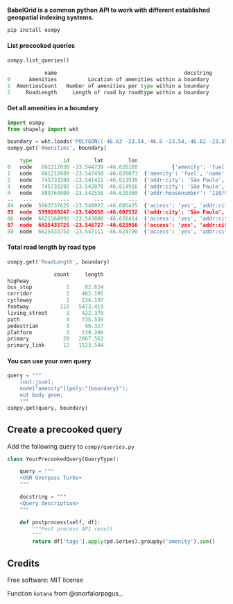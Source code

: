 **BabelGrid is a common python API to work with different established geospatial indexing systems.**


```bash
pip install osmpy
```

#### List precooked queries
```python
osmpy.list_queries()

            name                                         docstring
0      Amenities          Location of amenities within a boundary 
1  AmentiesCount   Number of amenities per type within a boundary 
2     RoadLength     Length of road by roadtype within a boundary 
```

#### Get all amenities in a boundary
```python
import osmpy
from shapely import wkt

boundary = wkt.loads('POLYGON((-46.63 -23.54,-46.6 -23.54,-46.62 -23.55,-46.63 -23.55,-46.63 -23.54))')
osmpy.get('Amenities', boundary)

    type          id        lat        lon                                               tags
0   node   661212030 -23.544739 -46.626160           {'amenity': 'fuel', 'name': 'Posto NGM'}
1   node   661212089 -23.547450 -46.626073  {'amenity': 'fuel', 'name': 'Posto Maserati', ...
2   node   745733280 -23.541411 -46.613930  {'addr:city': 'São Paulo', 'addr:housenumber':...
3   node   745733292 -23.542070 -46.614916  {'addr:city': 'São Paulo', 'addr:housenumber':...
4   node   889763809 -23.542558 -46.620360  {'addr:housenumber': '110/C9', 'addr:street': ...
..   ...         ...        ...        ...                                                ...
84  node  5663737625 -23.540027 -46.605425  {'access': 'yes', 'addr:city': 'São Paulo', 'a...
85  node  5990269247 -23.540650 -46.607532  {'addr:city': 'São Paulo', 'addr:housenumber':...
86  node  6621564995 -23.543880 -46.626414  {'access': 'yes', 'addr:city': 'São Paulo', 'a...
87  node  6625433725 -23.546727 -46.623956  {'access': 'yes', 'addr:city': 'São Paulo', 'a...
88  node  6625433753 -23.547111 -46.624790  {'access': 'yes', 'addr:city': 'São Paulo', 'a...
```

#### Total road length by road type
```python
osmpy.get('RoadLength', boundary)

               count     length
highway                        
bus_stop           1     82.624
corridor           2    482.195
cycleway           1    134.197
footway          116   5473.419
living_street      3    422.378
path               4    735.539
pedestrian         3     90.327
platform           3    239.206
primary           28   2067.562
primary_link      12   1123.544
```

#### You can use your own query
```python
query = """
    [out:json];
    node["amenity"](poly:"{boundary}");
    out body geom;
    """
osmpy.get(query, boundary)
```

## Create a precooked query

Add the following query to `osmpy/queries.py`

```python
class YourPrecookedQuery(QueryType):

    query = """
    <OSM Overpass Turbo>
    """

    docstring = """
    <Query description>
    """

    def postprocess(self, df):
        """Post process API result
        """
        return df['tags'].apply(pd.Series).groupby('amenity').sum()
```

## Credits

Free software: MIT license

Function `katana` from @snorfalorpagus_.